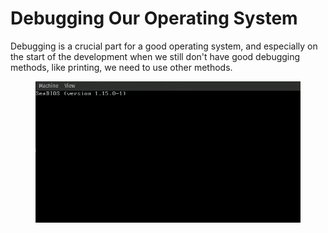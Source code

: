 # Debugging Our Operating System

Debugging is a crucial part for a good operating system, and especially on the start of the development when we still don't have good debugging methods, like printing, we need to use other methods.



<figure><img src="../.gitbook/assets/Screencastfrom05-24-2025022137PM-ezgif.com-video-to-gif-converter.gif" alt=""><figcaption></figcaption></figure>

